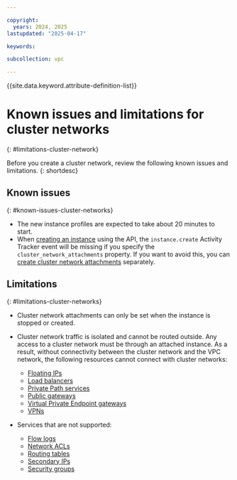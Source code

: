 ```yaml
---

copyright:
  years: 2024, 2025
lastupdated: "2025-04-17"

keywords:

subcollection: vpc

---
```


{{site.data.keyword.attribute-definition-list}}

# Known issues and limitations for cluster networks
{: #limitations-cluster-network}

Before you create a cluster network, review the following known issues and limitations.
{: shortdesc}

## Known issues
{: #known-issues-cluster-networks}

- The new instance profiles are expected to take about 20 minutes to start.
- When [creating an instance](/apidocs/vpc/latest#create-instance) using the API, the `instance.create` Activity Tracker event will be missing if you specify the `cluster_network_attachments` property. If you want to avoid this, you can [create cluster network attachments](/apidocs/vpc/latest#create-cluster-network-attachment) separately.

## Limitations
{: #limitations-cluster-networks}

- Cluster network attachments can only be set when the instance is stopped or created.
- Cluster network traffic is isolated and cannot be routed outside. Any access to a cluster network must be through an attached instance. As a result, without connectivity between the cluster network and the VPC network, the following resources cannot connect with cluster networks:
   - [Floating IPs](/docs/vpc?topic=vpc-fip-about&interface=ui)
   - [Load balancers](/docs/vpc?topic=vpc-nlb-vs-elb&interface=ui)
   - [Private Path services](/docs/vpc?topic=vpc-private-path-service-intro&interface=ui)
   - [Public gateways](/docs/vpc?topic=vpc-about-public-gateways&interface=ui)
   - [Virtual Private Endpoint gateways](/docs/vpc?topic=vpc-about-vpe&interface=ui)
   - [VPNs](/docs/vpc?topic=vpc-vpn-overview&interface=ui)


- Services that are not supported:
   * [Flow logs](/docs/vpc?topic=vpc-flow-logs&interface=ui)
   * [Network ACLs](/docs/vpc?topic=vpc-using-acls)
   * [Routing tables](/docs/vpc?topic=vpc-about-custom-routes)
   * [Secondary IPs](/docs/vpc?topic=vpc-vni-about-secondary-ip)
   * [Security groups](/docs/vpc?topic=vpc-using-security-groups)
